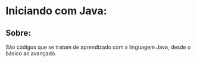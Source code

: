 # Iniciando com Java:

## Sobre:

São códigos que se tratam de aprendizado com a linguagem Java, desde o básico ao avançado.
